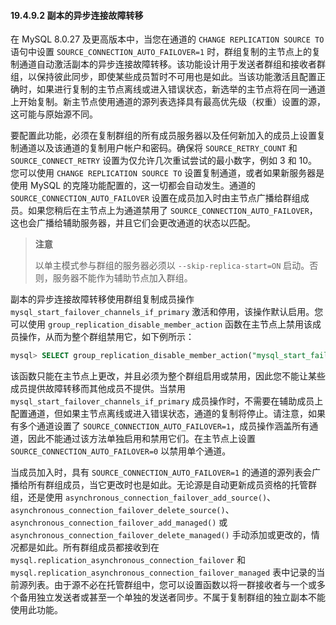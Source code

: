 #### 19.4.9.2 副本的异步连接故障转移

在 MySQL 8.0.27 及更高版本中，当您在通道的 `CHANGE REPLICATION SOURCE TO` 语句中设置 `SOURCE_CONNECTION_AUTO_FAILOVER=1` 时，群组复制的主节点上的复制通道自动激活副本的异步连接故障转移。该功能设计用于发送者群组和接收者群组，以保持彼此同步，即使某些成员暂时不可用也是如此。当该功能激活且配置正确时，如果进行复制的主节点离线或进入错误状态，新选举的主节点将在同一通道上开始复制。新主节点使用通道的源列表选择具有最高优先级（权重）设置的源，这可能与原始源不同。

要配置此功能，必须在复制群组的所有成员服务器以及任何新加入的成员上设置复制通道以及该通道的复制用户帐户和密码。确保将 `SOURCE_RETRY_COUNT` 和 `SOURCE_CONNECT_RETRY` 设置为仅允许几次重试尝试的最小数字，例如 3 和 10。您可以使用 `CHANGE REPLICATION SOURCE TO` 设置复制通道，或者如果新服务器是使用 MySQL 的克隆功能配置的，这一切都会自动发生。通道的 `SOURCE_CONNECTION_AUTO_FAILOVER` 设置在成员加入时由主节点广播给群组成员。如果您稍后在主节点上为通道禁用了 `SOURCE_CONNECTION_AUTO_FAILOVER`，这也会广播给辅助服务器，并且它们会更改通道的状态以匹配。

> **注意**
>
> 以单主模式参与群组的服务器必须以 `--skip-replica-start=ON` 启动。否则，服务器不能作为辅助节点加入群组。

副本的异步连接故障转移使用群组复制成员操作 `mysql_start_failover_channels_if_primary` 激活和停用，该操作默认启用。您可以使用 `group_replication_disable_member_action` 函数在主节点上禁用该成员操作，从而为整个群组禁用它，如下例所示：

```sql
mysql> SELECT group_replication_disable_member_action("mysql_start_failover_channels_if_primary", "AFTER_PRIMARY_ELECTION");
```

该函数只能在主节点上更改，并且必须为整个群组启用或禁用，因此您不能让某些成员提供故障转移而其他成员不提供。当禁用 `mysql_start_failover_channels_if_primary` 成员操作时，不需要在辅助成员上配置通道，但如果主节点离线或进入错误状态，通道的复制将停止。请注意，如果有多个通道设置了 `SOURCE_CONNECTION_AUTO_FAILOVER=1`，成员操作涵盖所有通道，因此不能通过该方法单独启用和禁用它们。在主节点上设置 `SOURCE_CONNECTION_AUTO_FAILOVER=0` 以禁用单个通道。

当成员加入时，具有 `SOURCE_CONNECTION_AUTO_FAILOVER=1` 的通道的源列表会广播给所有群组成员，当它更改时也是如此。无论源是自动更新成员资格的托管群组，还是使用 `asynchronous_connection_failover_add_source()`、`asynchronous_connection_failover_delete_source()`、`asynchronous_connection_failover_add_managed()` 或 `asynchronous_connection_failover_delete_managed()` 手动添加或更改的，情况都是如此。所有群组成员都接收到在 `mysql.replication_asynchronous_connection_failover` 和 `mysql.replication_asynchronous_connection_failover_managed` 表中记录的当前源列表。由于源不必在托管群组中，您可以设置函数以将一群接收者与一个或多个备用独立发送者或甚至一个单独的发送者同步。不属于复制群组的独立副本不能使用此功能。
